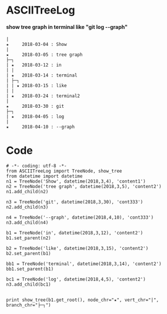 
ASCIITreeLog
===========

#### show tree graph in terminal like "git log --graph"

    | 
    ★     2018-03-04 : Show
    | 
    ★     2018-03-05 : tree graph
    ├─┐
    | ★   2018-03-12 : in
    | | 
    | ★   2018-03-14 : terminal
    | ├─┐
    | | ★ 2018-03-15 : like
    | | 
    | ★   2018-03-24 : terminal2
    | 
    ★     2018-03-30 : git
    ├─┐
    | ★   2018-04-05 : log
    | 
    ★     2018-04-10 : --graph

Code
====

    # -*- coding: utf-8 -*-
    from ASCIITreeLog import TreeNode, show_tree
    from datetime import datetime
    n1 = TreeNode('Show', datetime(2018,3,4), 'content1')
    n2 = TreeNode('tree graph', datetime(2018,3,5), 'content2')
    n1.add_child(n2)

    n3 = TreeNode('git', datetime(2018,3,30), 'cont333')
    n2.add_child(n3)

    n4 = TreeNode('--graph', datetime(2018,4,10), 'cont333')
    n3.add_child(n4)

    b1 = TreeNode('in', datetime(2018,3,12), 'content2')
    b1.set_parent(n2)

    b2 = TreeNode('like', datetime(2018,3,15), 'content2')
    b2.set_parent(b1)

    bb1 = TreeNode('terminal', datetime(2018,3,14), 'content2')
    bb1.set_parent(b1)

    bc1 = TreeNode('log', datetime(2018,4,5), 'content2')
    n3.add_child(bc1)


    print show_tree(b1.get_root(), node_chr="★", vert_chr="|", branch_chr="├─┐")

